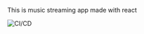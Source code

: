 This is music streaming app made with react

![CI/CD](https://github.com/ahmadmarhaba/music-streaming-app-react/workflows/CI/CD/badge.svg)